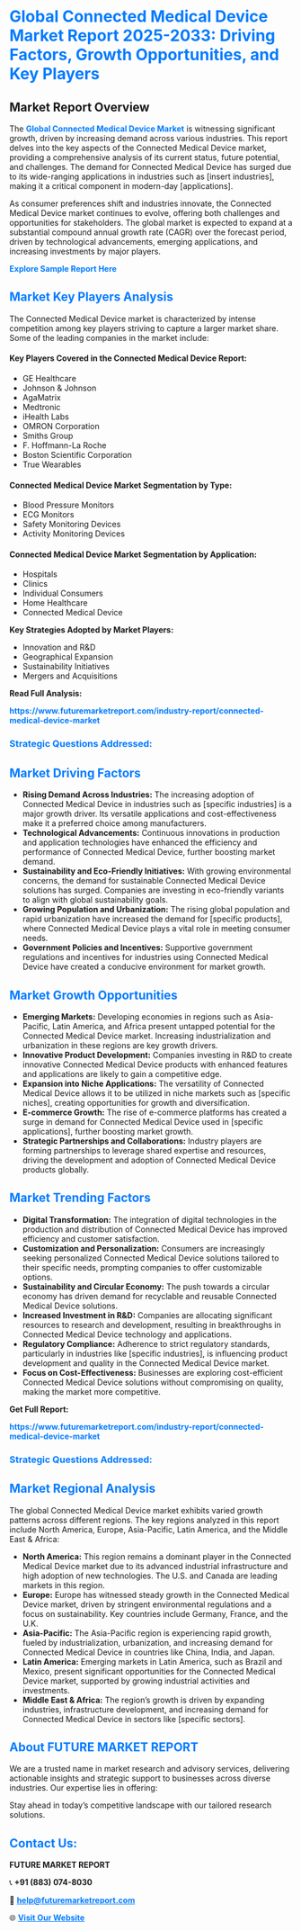 <h1 style="color: #007BFF;">Global Connected Medical Device Market Report 2025-2033: Driving Factors, Growth Opportunities, and Key Players</h1>

<section id="overview">
<h2>Market Report Overview</h2>
<p>The <a href="https://www.futuremarketreport.com/industry-report/connected-medical-device-market" style="color: #007BFF; text-decoration: none;"><strong>Global Connected Medical Device Market</strong></a> is witnessing significant growth, driven by increasing demand across various industries. This report delves into the key aspects of the Connected Medical Device market, providing a comprehensive analysis of its current status, future potential, and challenges. The demand for Connected Medical Device has surged due to its wide-ranging applications in industries such as [insert industries], making it a critical component in modern-day [applications].</p>
<p>As consumer preferences shift and industries innovate, the Connected Medical Device market continues to evolve, offering both challenges and opportunities for stakeholders. The global market is expected to expand at a substantial compound annual growth rate (CAGR) over the forecast period, driven by technological advancements, emerging applications, and increasing investments by major players.</p>
</section>

<section id="overview">
<p><a href="https://www.futuremarketreport.com/request-sample/reportId=125061" style="color: #007BFF; text-decoration: none;"><strong>Explore Sample Report Here</strong></a></p>
</section>

<section id="key-players">
<h2 style="color: #007BFF;">Market Key Players Analysis</h2>
<p>The Connected Medical Device market is characterized by intense competition among key players striving to capture a larger market share. Some of the leading companies in the market include:</p>
<h4>Key Players Covered in the Connected Medical Device Report:</h4>
<ul><li>GE Healthcare</li><li>Johnson &amp; Johnson</li><li>AgaMatrix</li><li>Medtronic</li><li>iHealth Labs</li><li>OMRON Corporation</li><li>Smiths Group</li><li>F. Hoffmann-La Roche</li><li>Boston Scientific Corporation</li><li>True Wearables</li></ul>
<h4>Connected Medical Device Market Segmentation by Type:</h4>
<ul><li>Blood Pressure Monitors</li><li>ECG Monitors</li><li>Safety Monitoring Devices</li><li>Activity Monitoring Devices</li></ul>

<h4>Connected Medical Device Market Segmentation by Application:</h4>
<ul><li>Hospitals</li><li>Clinics</li><li>Individual Consumers</li><li>Home Healthcare</li><li>Connected Medical Device</li></ul>
<p><strong>Key Strategies Adopted by Market Players:</strong></p>
<ul>
<li>Innovation and R&D</li>
<li>Geographical Expansion</li>
<li>Sustainability Initiatives</li>
<li>Mergers and Acquisitions</li>
</ul>
</section>

<section>
<p><strong>Read Full Analysis: </strong></p><a href="https://www.futuremarketreport.com/industry-report/connected-medical-device-market" style="color: #007BFF; text-decoration: none;"><strong>https://www.futuremarketreport.com/industry-report/connected-medical-device-market</strong></a>
<h3 style="color: #007BFF;">Strategic Questions Addressed:</h3>
</section>

<section id="driving-factors">
<h2 style="color: #007BFF;">Market Driving Factors</h2>
<ul>
<li><strong>Rising Demand Across Industries:</strong> The increasing adoption of Connected Medical Device in industries such as [specific industries] is a major growth driver. Its versatile applications and cost-effectiveness make it a preferred choice among manufacturers.</li>
<li><strong>Technological Advancements:</strong> Continuous innovations in production and application technologies have enhanced the efficiency and performance of Connected Medical Device, further boosting market demand.</li>
<li><strong>Sustainability and Eco-Friendly Initiatives:</strong> With growing environmental concerns, the demand for sustainable Connected Medical Device solutions has surged. Companies are investing in eco-friendly variants to align with global sustainability goals.</li>
<li><strong>Growing Population and Urbanization:</strong> The rising global population and rapid urbanization have increased the demand for [specific products], where Connected Medical Device plays a vital role in meeting consumer needs.</li>
<li><strong>Government Policies and Incentives:</strong> Supportive government regulations and incentives for industries using Connected Medical Device have created a conducive environment for market growth.</li>
</ul>
</section>

<section id="growth-opportunities">
<h2 style="color: #007BFF;">Market Growth Opportunities</h2>
<ul>
<li><strong>Emerging Markets:</strong> Developing economies in regions such as Asia-Pacific, Latin America, and Africa present untapped potential for the Connected Medical Device market. Increasing industrialization and urbanization in these regions are key growth drivers.</li>
<li><strong>Innovative Product Development:</strong> Companies investing in R&D to create innovative Connected Medical Device products with enhanced features and applications are likely to gain a competitive edge.</li>
<li><strong>Expansion into Niche Applications:</strong> The versatility of Connected Medical Device allows it to be utilized in niche markets such as [specific niches], creating opportunities for growth and diversification.</li>
<li><strong>E-commerce Growth:</strong> The rise of e-commerce platforms has created a surge in demand for Connected Medical Device used in [specific applications], further boosting market growth.</li>
<li><strong>Strategic Partnerships and Collaborations:</strong> Industry players are forming partnerships to leverage shared expertise and resources, driving the development and adoption of Connected Medical Device products globally.</li>
</ul>
</section>

<section id="trending-factors">
<h2 style="color: #007BFF;">Market Trending Factors</h2>
<ul>
<li><strong>Digital Transformation:</strong> The integration of digital technologies in the production and distribution of Connected Medical Device has improved efficiency and customer satisfaction.</li>
<li><strong>Customization and Personalization:</strong> Consumers are increasingly seeking personalized Connected Medical Device solutions tailored to their specific needs, prompting companies to offer customizable options.</li>
<li><strong>Sustainability and Circular Economy:</strong> The push towards a circular economy has driven demand for recyclable and reusable Connected Medical Device solutions.</li>
<li><strong>Increased Investment in R&D:</strong> Companies are allocating significant resources to research and development, resulting in breakthroughs in Connected Medical Device technology and applications.</li>
<li><strong>Regulatory Compliance:</strong> Adherence to strict regulatory standards, particularly in industries like [specific industries], is influencing product development and quality in the Connected Medical Device market.</li>
<li><strong>Focus on Cost-Effectiveness:</strong> Businesses are exploring cost-efficient Connected Medical Device solutions without compromising on quality, making the market more competitive.</li>
</ul>
</section>

<section>
<p><strong>Get Full Report: </strong></p><a href="https://www.futuremarketreport.com/industry-report/connected-medical-device-market" style="color: #007BFF; text-decoration: none;"><strong>https://www.futuremarketreport.com/industry-report/connected-medical-device-market</strong></a>
<h3 style="color: #007BFF;">Strategic Questions Addressed:</h3>
</section>


<section id="regional-analysis">
<h2 style="color: #007BFF;">Market Regional Analysis</h2>
<p>The global Connected Medical Device market exhibits varied growth patterns across different regions. The key regions analyzed in this report include North America, Europe, Asia-Pacific, Latin America, and the Middle East & Africa:</p>
<ul>
<li><strong>North America:</strong> This region remains a dominant player in the Connected Medical Device market due to its advanced industrial infrastructure and high adoption of new technologies. The U.S. and Canada are leading markets in this region.</li>
<li><strong>Europe:</strong> Europe has witnessed steady growth in the Connected Medical Device market, driven by stringent environmental regulations and a focus on sustainability. Key countries include Germany, France, and the U.K.</li>
<li><strong>Asia-Pacific:</strong> The Asia-Pacific region is experiencing rapid growth, fueled by industrialization, urbanization, and increasing demand for Connected Medical Device in countries like China, India, and Japan.</li>
<li><strong>Latin America:</strong> Emerging markets in Latin America, such as Brazil and Mexico, present significant opportunities for the Connected Medical Device market, supported by growing industrial activities and investments.</li>
<li><strong>Middle East & Africa:</strong> The region’s growth is driven by expanding industries, infrastructure development, and increasing demand for Connected Medical Device in sectors like [specific sectors].</li>
</ul>
</section>

<footer>
<h2 style="color: #007BFF;">About FUTURE MARKET REPORT</h2>
<p>We are a trusted name in market research and advisory services, delivering actionable insights and strategic support to businesses across diverse industries. Our expertise lies in offering:</p>

<p>Stay ahead in today’s competitive landscape with our tailored research solutions.</p>

<h2 style="color: #007BFF;">Contact Us:</h2>
<p><strong>FUTURE MARKET REPORT</strong></p>
<p>📞 <strong>+91 (883) 074-8030</strong></p>
<p>📧 <strong><a href="mailto:help@futuremarketreport.com" style="color: #007BFF;">help@futuremarketreport.com</a></strong></p>
<p>🌐 <strong><a href="https://www.futuremarketreport.com/" style="color: #007BFF;">Visit Our Website</a></strong></p>
</footer>